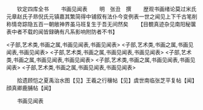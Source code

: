 　　钦定四库全书
　　书画见闻表
　　明　张丑　撰
　　歴观书画绪论莫过米氏元章赵氏子昻倪氏元镇嘉其繁简得中铺叙有法仆今变例表一世之闻见上下千古笔削称情竒踪隐五百一朝敞神界虽马班复生于吾无间然矣
　　【目覩真迹杂见南阳秘箧表中者不载的闻皆録确有凡系影响附防者不书】

<子部,艺术类,书画之属,书画见闻表,书画见闻表>
<子部,艺术类,书画之属,书画见闻表,书画见闻表>
<子部,艺术类,书画之属,书画见闻表,书画见闻表>
<子部,艺术类,书画之属,书画见闻表,书画见闻表>
<子部,艺术类,书画之属,书画见闻表,书画见闻表>
<子部,艺术类,书画之属,书画见闻表,书画见闻表>

　　拾遗顾恺之夏禹治水图【见】王羲之行穰帖【见】虞世南临张芝平复帖【闻】顔真卿鹿脯帖【闻】

　　书画见闻表

